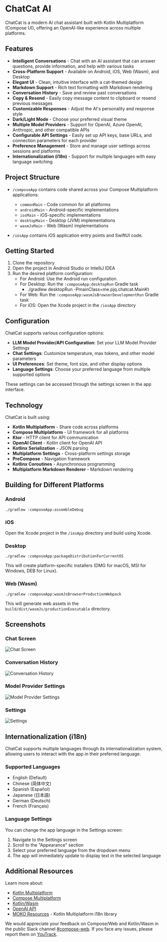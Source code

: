 # ChatCat AI

ChatCat is a modern AI chat assistant built with Kotlin Multiplatform (Compose UI), offering an OpenAI-like experience across multiple platforms.

## Features

- **Intelligent Conversations** - Chat with an AI assistant that can answer questions, provide information, and help with various tasks
- **Cross-Platform Support** - Available on Android, iOS, Web (Wasm), and Desktop
- **Elegant UI** - Clean, intuitive interface with a cat-themed design
- **Markdown Support** - Rich text formatting with Markdown rendering
- **Conversation History** - Save and review past conversations
- **Copy & Resend** - Easily copy message content to clipboard or resend previous messages
- **Customizable Responses** - Adjust the AI's personality and response style
- **Dark/Light Mode** - Choose your preferred visual theme
- **Multiple Model Providers** - Support for OpenAI, Azure OpenAI, Anthropic, and other compatible APIs
- **Configurable API Settings** - Easily set up API keys, base URLs, and connection parameters for each provider
- **Preference Management** - Store and manage user settings across sessions and platforms
- **Internationalization (i18n)** - Support for multiple languages with easy language switching


## Project Structure

* `/composeApp` contains code shared across your Compose Multiplatform applications:
  - `commonMain` - Code common for all platforms
  - `androidMain` - Android-specific implementations
  - `iosMain` - iOS-specific implementations
  - `desktopMain` - Desktop (JVM) implementations
  - `wasmJsMain` - Web (Wasm) implementations

* `/iosApp` contains iOS application entry points and SwiftUI code.

## Getting Started

1. Clone the repository
2. Open the project in Android Studio or IntelliJ IDEA
3. Run the desired platform configuration:
   - For Android: Use the Android run configuration
   - For Desktop: Run the `:composeApp:desktopRun` Gradle task
     - ./gradlew desktopRun -PmainClass=me.pjq.chatcat.MainKt
   - For Web: Run the `:composeApp:wasmJsBrowserDevelopmentRun` Gradle task
   - For iOS: Open the Xcode project in the `/iosApp` directory

## Configuration

ChatCat supports various configuration options:

- **LLM Model Provider/API Configuration**: Set your LLM Model Provider Settings 
- **Chat Settings**: Customize temperature, max tokens, and other model parameters
- **UI Preferences**: Set theme, font size, and other display options
- **Language Settings**: Choose your preferred language from multiple supported options

These settings can be accessed through the settings screen in the app interface.

## Technology

ChatCat is built using:
- **Kotlin Multiplatform** - Share code across platforms
- **Compose Multiplatform** - UI framework for all platforms
- **Ktor** - HTTP client for API communication
- **OpenAI Client** - Kotlin client for OpenAI API
- **Kotlinx Serialization** - JSON parsing
- **Multiplatform Settings** - Cross-platform settings storage
- **PreCompose** - Navigation framework
- **Kotlinx Coroutines** - Asynchronous programming
- **Multiplatform Markdown Renderer** - Markdown rendering

## Building for Different Platforms

### Android
```
./gradlew :composeApp:assembleDebug
```

### iOS
Open the Xcode project in the `/iosApp` directory and build using Xcode.

### Desktop
```
./gradlew :composeApp:packageDistributionForCurrentOS
```
This will create platform-specific installers (DMG for macOS, MSI for Windows, DEB for Linux).

### Web (Wasm)
```
./gradlew :composeApp:wasmJsBrowserProductionWebpack
```
This will generate web assets in the `build/dist/wasmJs/productionExecutable` directory.

## Screenshots

### Chat Screen
![Chat Screen](screenshots/chat_screen.png)

### Conversation History
![Conversation History](screenshots/conversation_history.png)

### Model Provider Settings
![Model Provider Settings](screenshots/model_provider_settings.png)

### Settings
![Settings](screenshots/settings.png)

## Internationalization (i18n)

ChatCat supports multiple languages through its internationalization system, allowing users to interact with the app in their preferred language.

### Supported Languages

- English (Default)
- Chinese (简体中文)
- Spanish (Español)
- Japanese (日本語)
- German (Deutsch)
- French (Français)

### Language Settings

You can change the app language in the Settings screen:

1. Navigate to the Settings screen
2. Scroll to the "Appearance" section
3. Select your preferred language from the dropdown menu
4. The app will immediately update to display text in the selected language

## Additional Resources

Learn more about:
- [Kotlin Multiplatform](https://www.jetbrains.com/help/kotlin-multiplatform-dev/get-started.html)
- [Compose Multiplatform](https://github.com/JetBrains/compose-multiplatform/#compose-multiplatform)
- [Kotlin/Wasm](https://kotl.in/wasm/)
- [OpenAI API](https://platform.openai.com/docs/api-reference)
- [MOKO Resources](https://github.com/icerockdev/moko-resources) - Kotlin Multiplatform i18n library

We would appreciate your feedback on Compose/Web and Kotlin/Wasm in the public Slack channel [#compose-web](https://slack-chats.kotlinlang.org/c/compose-web).
If you face any issues, please report them on [YouTrack](https://youtrack.jetbrains.com/newIssue?project=CMP).
